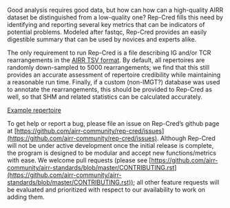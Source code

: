 Good analysis requires good data, but how can how can a high-quality 
AIRR dataset be distinguished from a low-quality one? Rep-Cred fills this need 
by identifying and reporting several key metrics that can be 
indicators of potential problems. Modeled after fastqc, Rep-Cred provides an
easily digestible summary that can be used by novices and experts alike.

The only requirement to run Rep-Cred is a file describing IG and/or TCR 
rearrangements in the [AIRR TSV format](https://docs.airr-community.org/en/stable/datarep/rearrangements.html). 
By default, all repertoires are randomly down-sampled to 5000 rearrangements; 
we find that this still provides an accurate assessment of repertoire 
credibility while maintaining a reasonable run time. Finally, if a custom 
(non-IMGT?) database was used to annotate the rearrangements, this should be 
provided to Rep-Cred as well, so that SHM and related statistics can be 
calculated accurately.

[Example repertoire](https://raw.githubusercontent.com/airr-community/rep-cred/master/inst/extdata/ExampleDb.tsv)

To get help or report a bug, please file an issue on Rep-Cred’s github 
page at [https://github.com/airr-community/rep-cred/issues](https://github.com/airr-community/rep-cred/issues). 
Although Rep-Cred will not be under active development once the initial release is complete, the program is designed to be modular and accept new functions/metrics with ease. We welcome pull requests 
(please see [https://github.com/airr-community/airr-standards/blob/master/CONTRIBUTING.rst](https://github.com/airr-community/airr-standards/blob/master/CONTRIBUTING.rst)); 
all other feature requests will be evaluated and prioritized with respect to our 
availability to work on adding them.


